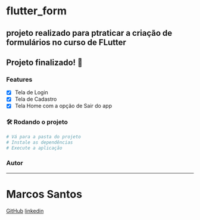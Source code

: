 # flutter_form

## projeto realizado para ptraticar a criação de formulários no curso de FLutter

## Projeto finalizado! 🚀

### Features

- [x] Tela de Login
- [x] Tela de Cadastro
- [x] Tela Home com a opção de Sair do app 

### 🛠 Rodando o projeto

```bash
# Vá para a pasta do projeto
# Instale as dependências
# Execute a aplicação 
```

### Autor

---

# Marcos Santos

[GitHub](https://github.com/Marcos1710)
[linkedin](https://www.linkedin.com/public-profile/in/marcos-samuel-1710)